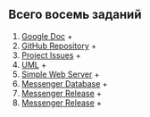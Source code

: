 ## Всего восемь заданий
1. [Google Doc](https://docs.google.com/document/d/1tSVZfvdtxFX_5F9bkh9bFagQH-vys9LgNzMrfBTZVmM/edit?usp=sharing) +
2. [GitHub Repository](https://github.com/GrandLaite/GOL-Messenger) +
3. [Project Issues](https://github.com/GrandLaite/GOL-Messenger/issues?page=3&q=is%3Aissue+is%3Aopen) +
4. [UML](https://github.com/GrandLaite/GOL-Messenger/tree/main/UML) +
5. [Simple Web Server](https://github.com/GrandLaite/GOL-Messenger/tree/main/Hello%20World%20Server) +
6. [Messenger Database](https://github.com/GrandLaite/GOL-Messenger/tree/main/Hello%20World%20Server) +
7. [Messenger Release](https://github.com/GrandLaite/GOL-Messenger/tree/main/Messenger%20Application) +
8. [Messenger Release](https://github.com/GrandLaite/GOL-Messenger/tree/main/Messenger%20Application) +
